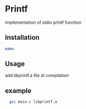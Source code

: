 # Printf

implementation of stdio printf function 

## Installation
```bash
make
```

## Usage

add libprintf.a file at compilation
## example

```bash
  gcc main.c libprintf.a
```
